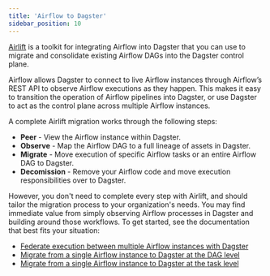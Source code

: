 ```yaml
---
title: 'Airflow to Dagster'
sidebar_position: 10
---
```


[Airlift](/integrations/libraries/airlift) is a toolkit for integrating Airflow into Dagster that you can use to migrate and consolidate existing Airflow DAGs into the Dagster control plane.

Airflow allows Dagster to connect to live Airflow instances through Airflow’s REST API to observe Airflow executions as they happen. This makes it easy to transition the operation of Airflow pipelines into Dagster, or use Dagster to act as the control plane across multiple Airflow instances.

A complete Airlift migration works through the following steps:

* **Peer** - View the Airflow instance within Dagster.
* **Observe** - Map the Airflow DAG to a full lineage of assets in Dagster.
* **Migrate** - Move execution of specific Airflow tasks or an entire Airflow DAG to Dagster.
* **Decomission** - Remove your Airflow code and move execution responsibilities over to Dagster.

However, you don't need to complete every step with Airlift, and should tailor the migration process to your organization's needs. You may find immediate value from simply observing Airflow processes in Dagster and building around those workflows. To get started, see the documentation that best fits your situation:

* [Federate execution between multiple Airflow instances with Dagster](federation/)
* [Migrate from a single Airflow instance to Dagster at the DAG level](dag-level-migration/)
* [Migrate from a single Airflow instance to Dagster at the task level](task-level-migration/)
